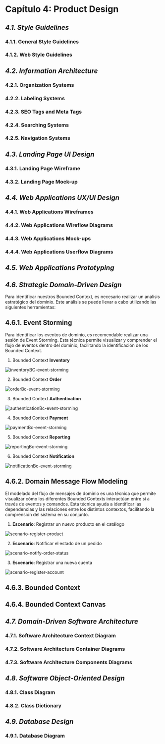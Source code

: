 # Capítulo 4: Product Design #

## _4.1. Style Guidelines_ ##

### 4.1.1. General Style Guidelines ###

### 4.1.2. Web Style Guidelines ###

## _4.2. Information Architecture_ ##

### 4.2.1. Organization Systems ###

### 4.2.2. Labeling Systems ###

### 4.2.3. SEO Tags and Meta Tags ###

### 4.2.4. Searching Systems ###

### 4.2.5. Navigation Systems ###

## _4.3. Landing Page UI Design_ ##

### 4.3.1. Landing Page Wireframe ###

### 4.3.2. Landing Page Mock-up ###

## _4.4. Web Applications UX/UI Design_ ##

### 4.4.1. Web Applications Wireframes ###

### 4.4.2. Web Applications Wireflow Diagrams ###

### 4.4.3. Web Applications Mock-ups ###

### 4.4.4. Web Applications Userflow Diagrams ###

## _4.5. Web Applications Prototyping_ ##

## _4.6. Strategic Domain-Driven Design_ ##

Para identificar nuestros Bounded Context, es necesario realizar un análisis estratégico del dominio. Este análisis se puede llevar a cabo utilizando las siguientes herramientas:

## 4.6.1. Event Storming ##

Para identificar los eventos de dominio, es recomendable realizar una sesión de Event Storming. Esta técnica permite visualizar y comprender el flujo de eventos dentro del dominio, facilitando la identificación de los Bounded Context.

1. Bounded Context **Inventory**

![inventoryBC-event-storming](../img/Chapter%20IV/Strategic-Domain-Driven-Design/Event-Storming/inventoryBC-event-storming.png)

2. Bounded Context **Order**

![orderBc-event-storming](../img/Chapter%20IV/Strategic-Domain-Driven-Design/Event-Storming/orderBC-event-storming.png)

3. Bounded Context **Authentication**

![authenticationBc-event-storming](../img/Chapter%20IV/Strategic-Domain-Driven-Design/Event-Storming/authenticationBC-event-storming.png)

4. Bounded Context **Payment**

![paymentBc-event-storming](../img/Chapter%20IV/Strategic-Domain-Driven-Design/Event-Storming/paymentBC-event-storming.png)

5. Bounded Context **Reporting**

![reportingBc-event-storming](../img/Chapter%20IV/Strategic-Domain-Driven-Design/Event-Storming/reportingBC-event-storming.png)

6. Bounded Context **Notification**

![notificationBc-event-storming](../img/Chapter%20IV/Strategic-Domain-Driven-Design/Event-Storming/notificationBC-event-storming.png)

## 4.6.2. Domain Message Flow Modeling ##

El modelado del flujo de mensajes de dominio es una técnica que permite visualizar cómo los diferentes Bounded Contexts interactúan entre sí a través de eventos y comandos. Esta técnica ayuda a identificar las dependencias y las relaciones entre los distintos contextos, facilitando la comprensión del sistema en su conjunto.

1. **Escenario**: Registrar un nuevo producto en el catálogo

![scenario-register-product](../img/Chapter%20IV/Strategic-Domain-Driven-Design/Domain-Message-Flow-Modelling/scenario1.png)

2. **Escenario**: Notificar el estado de un pedido

![scenario-notify-order-status](../img/Chapter%20IV/Strategic-Domain-Driven-Design/Domain-Message-Flow-Modelling/scenario2.png)

3. **Escenario**: Registrar una nueva cuenta

![scenario-register-account](../img/Chapter%20IV/Strategic-Domain-Driven-Design/Domain-Message-Flow-Modelling/scenario3.png)

## 4.6.3. Bounded Context ##

## 4.6.4. Bounded Context Canvas ##

## _4.7. Domain-Driven Software Architecture_ ##

### 4.7.1. Software Architecture Context Diagram ###

### 4.7.2. Software Architecture Container Diagrams ###

### 4.7.3. Software Architecture Components Diagrams ###

## _4.8. Software Object-Oriented Design_ ##

### 4.8.1. Class Diagram ###

### 4.8.2. Class Dictionary ###

## _4.9. Database Design_ ##

### 4.9.1. Database Diagram ###
